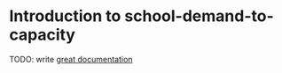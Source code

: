 # Introduction to school-demand-to-capacity

TODO: write [great documentation](http://jacobian.org/writing/what-to-write/)
